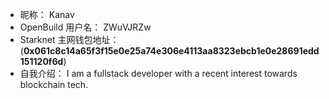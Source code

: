 - 昵称：  Kanav
- OpenBuild 用户名：  ZWuVJRZw
- Starknet 主网钱包地址：  (**0x061c8c14a65f3f15e0e25a74e306e4113aa8323ebcb1e0e28691edd151120f6d**)
- 自我介绍：  I am a fullstack developer with a recent interest towards blockchain tech.
